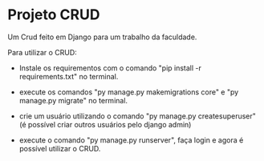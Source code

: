 # Projeto CRUD
Um Crud feito em Django para um trabalho da faculdade.

Para utilizar o CRUD:
 
- Instale os requirementos com o comando "pip install -r requirements.txt" no terminal.

- execute os comandos "py manage.py makemigrations core" e "py manage.py migrate" no terminal.

- crie um usuário utilizando o comando "py manage.py createsuperuser"(é possível criar outros usuários pelo django admin)

- execute o comando "py manage.py runserver", faça login e agora é possível utilizar o CRUD.
